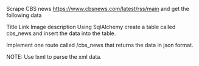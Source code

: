 Scrape CBS news https://www.cbsnews.com/latest/rss/main and get the following data

Title
Link
Image
description
Using SqlAlchemy create a table called cbs_news and insert the data into the table.

Implement one route called /cbs_news that returns the data in json format.

NOTE: Use lxml to parse the xml data.